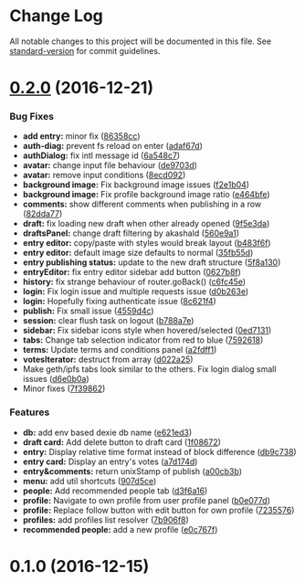 # Change Log

All notable changes to this project will be documented in this file. See [standard-version](https://github.com/conventional-changelog/standard-version) for commit guidelines.

<a name="0.2.0"></a>
# [0.2.0](https://github.com/AkashaProject/node-app/compare/v0.1.0...v0.2.0) (2016-12-21)


### Bug Fixes

* **add entry:** minor fix ([86358cc](https://github.com/AkashaProject/node-app/commit/86358cc))
* **auth-diag:** prevent fs reload on enter ([adaf67d](https://github.com/AkashaProject/node-app/commit/adaf67d))
* **authDialog:** fix intl message id ([6a548c7](https://github.com/AkashaProject/node-app/commit/6a548c7))
* **avatar:** change input file behaviour ([de9703d](https://github.com/AkashaProject/node-app/commit/de9703d))
* **avatar:** remove input conditions ([8ecd092](https://github.com/AkashaProject/node-app/commit/8ecd092))
* **background image:** Fix background image issues ([f2e1b04](https://github.com/AkashaProject/node-app/commit/f2e1b04))
* **background image:** Fix profile background image ratio ([e464bfe](https://github.com/AkashaProject/node-app/commit/e464bfe))
* **comments:** show different comments when publishing in a row ([82dda77](https://github.com/AkashaProject/node-app/commit/82dda77))
* **draft:** fix loading new draft when other already opened ([9f5e3da](https://github.com/AkashaProject/node-app/commit/9f5e3da))
* **draftsPanel:** change draft filtering by akashaId ([560e9a1](https://github.com/AkashaProject/node-app/commit/560e9a1))
* **entry editor:** copy/paste with styles would break layout ([b483f6f](https://github.com/AkashaProject/node-app/commit/b483f6f))
* **entry editor:** default image size defaults to normal ([35fb55d](https://github.com/AkashaProject/node-app/commit/35fb55d))
* **entry publishing status:** update to the new draft structure ([5f8a130](https://github.com/AkashaProject/node-app/commit/5f8a130))
* **entryEditor:** fix entry editor sidebar add button ([0627b8f](https://github.com/AkashaProject/node-app/commit/0627b8f))
* **history:** fix strange behaviour of router.goBack() ([c6fc45e](https://github.com/AkashaProject/node-app/commit/c6fc45e))
* **login:** Fix login issue and multiple requests issue ([d0b263e](https://github.com/AkashaProject/node-app/commit/d0b263e))
* **login:** Hopefully fixing authenticate issue ([8c621f4](https://github.com/AkashaProject/node-app/commit/8c621f4))
* **publish:** Fix small issue ([4559d4c](https://github.com/AkashaProject/node-app/commit/4559d4c))
* **session:** clear flush task on logout ([b788a7e](https://github.com/AkashaProject/node-app/commit/b788a7e))
* **sidebar:** Fix sidebar icons style when hovered/selected ([0ed7131](https://github.com/AkashaProject/node-app/commit/0ed7131))
* **tabs:** Change tab selection indicator from red to blue ([7592618](https://github.com/AkashaProject/node-app/commit/7592618))
* **terms:** Update terms and conditions panel ([a2fdff1](https://github.com/AkashaProject/node-app/commit/a2fdff1))
* **votesIterator:** destruct from array ([d022a25](https://github.com/AkashaProject/node-app/commit/d022a25))
* Make geth/ipfs tabs look similar to the others. Fix login dialog small issues ([d6e0b0a](https://github.com/AkashaProject/node-app/commit/d6e0b0a))
* Minor fixes ([7f39862](https://github.com/AkashaProject/node-app/commit/7f39862))


### Features

* **db:** add env based dexie db name ([e621ed3](https://github.com/AkashaProject/node-app/commit/e621ed3))
* **draft card:** Add delete button to draft card ([1f08672](https://github.com/AkashaProject/node-app/commit/1f08672))
* **entry:** Display relative time format instead of block difference ([db9c738](https://github.com/AkashaProject/node-app/commit/db9c738))
* **entry card:** Display an entry's votes ([a7d174d](https://github.com/AkashaProject/node-app/commit/a7d174d))
* **entry&comments:** return unixStamp of publish ([a00cb3b](https://github.com/AkashaProject/node-app/commit/a00cb3b))
* **menu:** add util shortcuts ([907d5ce](https://github.com/AkashaProject/node-app/commit/907d5ce))
* **people:** Add recommended people tab ([d3f6a16](https://github.com/AkashaProject/node-app/commit/d3f6a16))
* **profile:** Navigate to own profile from user profile panel ([b0e077d](https://github.com/AkashaProject/node-app/commit/b0e077d))
* **profile:** Replace follow button with edit button for own profile ([7235576](https://github.com/AkashaProject/node-app/commit/7235576))
* **profiles:** add profiles list resolver ([7b906f8](https://github.com/AkashaProject/node-app/commit/7b906f8))
* **recommended people:** add a new profile ([e0c767f](https://github.com/AkashaProject/node-app/commit/e0c767f))


# 0.1.0 (2016-12-15)
